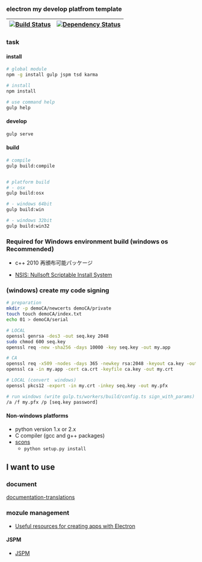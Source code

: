 ### electron my develop platfrom template

|[![Build Status](https://travis-ci.org/MSakamaki/electron-dev-platform.svg?branch=master)](https://travis-ci.org/MSakamaki/electron-dev-platform)|[![Dependency Status](https://gemnasium.com/MSakamaki/electron-dev-platform.svg)](https://gemnasium.com/MSakamaki/electron-dev-platform)|
|:-:|:-:|

### task

#### install

```sh
# global module
npm -g install gulp jspm tsd karma

# install
npm install

# use command help
gulp help
```

#### develop

```sh
gulp serve
```

#### build

```sh
# compile
gulp build:compile


# platform build 
# - osx
gulp build:osx

# - windows 64bit
gulp build:win

# - windows 32bit
gulp build:win32

```

### Required for Windows environment build (windows os Recommended)

 - c++ 2010 再頒布可能パッケージ
 + [NSIS: Nullsoft Scriptable Install System](https://sourceforge.net/projects/nsis/)


### (windows) create my code signing

```sh
# preparation
mkdir -p demoCA/newcerts demoCA/private
touch touch demoCA/index.txt
echo 01 > demoCA/serial

# LOCAL
openssl genrsa -des3 -out seq.key 2048
sudo chmod 600 seq.key
openssl req -new -sha256 -days 10000 -key seq.key -out my.app

# CA
openssl req -x509 -nodes -days 365 -newkey rsa:2048 -keyout ca.key -out ca.crt
openssl ca -in my.app -cert ca.crt -keyfile ca.key -out my.crt

# LOCAL (convert  windows)
openssl pkcs12 -export -in my.crt -inkey seq.key -out my.pfx

# run windows (write gulp.ts/workers/build/config.ts sign_with_params)
/a /f my.pfx /p [seq.key password]
```

#### Non-windows platforms

 + python version 1.x or 2.x
 + C compiler (gcc and g++ packages)
 + [scons](http://www.scons.org/)
   + `python setup.py install`

## I want to use

### document

[documentation-translations](https://github.com/atom/electron#documentation-translations)

### mozule management

 + [Useful resources for creating apps with Electron](https://github.com/sindresorhus/awesome-electron)

#### JSPM

 + [JSPM](http://jspm.io)
